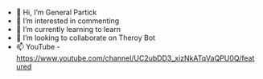 - 👋 Hi, I’m General Partick
- 👀 I’m interested in commenting
- 🌱 I’m currently learning to learn
- 💞️ I’m looking to collaborate on Theroy Bot
- 📫 YouTube - https://www.youtube.com/channel/UC2ubDD3_xizNkATqVaQPU0Q/featured

<!---
Monke220/Monke220 is a ✨ special ✨ repository because its `README.md` (this file) appears on your GitHub profile.
You can click the Preview link to take a look at your changes.
--->

